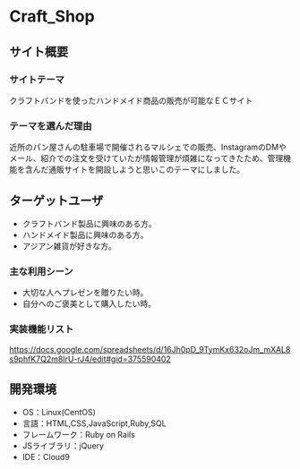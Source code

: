 # Craft_Shop

## サイト概要

### サイトテーマ
クラフトバンドを使ったハンドメイド商品の販売が可能なＥＣサイト

### テーマを選んだ理由
近所のパン屋さんの駐車場で開催されるマルシェでの販売、InstagramのDMやメール、紹介での注文を受けていたが情報管理が煩雑になってきたため、管理機能を含んだ通販サイトを開設しようと思いこのテーマにしました。

## ターゲットユーザ
- クラフトバンド製品に興味のある方。
- ハンドメイド製品に興味のある方。
- アジアン雑貨が好きな方。

### 主な利用シーン
- 大切な人へプレゼンを贈りたい時。
- 自分へのご褒美として購入したい時。

### 実装機能リスト
https://docs.google.com/spreadsheets/d/16Jh0pD_9TymKx632oJm_mXAL8s9phfK7Q2m8IrU-rJ4/edit#gid=375590402

## 開発環境
- OS：Linux(CentOS)
- 言語：HTML,CSS,JavaScript,Ruby,SQL
- フレームワーク：Ruby on Rails
- JSライブラリ：jQuery
- IDE：Cloud9